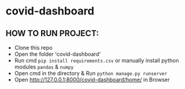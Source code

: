 # covid-dashboard


## HOW TO RUN PROJECT:

- Clone this repo
- Open the folder 'covid-dashboard'
- Run cmd `pip install requirements.csv` or manually install python modules `pandas` & `numpy`
- Open cmd in the directory & Run `python manage.py runserver`
- Open http://127.0.0.1:8000/covid-dashboard/home/ in Browser
